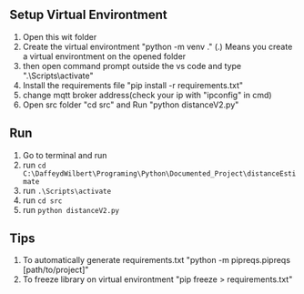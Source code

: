 ## Setup Virtual Environtment

1. Open this wit folder
2. Create the virtual environtment "python -m venv ." (.) Means you create a virtual environtment on the opened folder
3. then open command prompt outside the vs code and type ".\Scripts\activate"
4. Install the requirements file "pip install -r requirements.txt" 
5. change mqtt broker address(check your ip with "ipconfig" in cmd)
6. Open src folder "cd src" and Run "python distanceV2.py"

## Run
1. Go to terminal and run 
2. run `cd C:\DaffeydWilbert\Programing\Python\Documented_Project\distanceEstimate`
3. run `.\Scripts\activate`
4. run `cd src`
5. run `python distanceV2.py`
## Tips
1. To automatically generate requirements.txt "python -m  pipreqs.pipreqs [path/to/project]"
2. To freeze library on virtual environtment "pip freeze > requirements.txt"